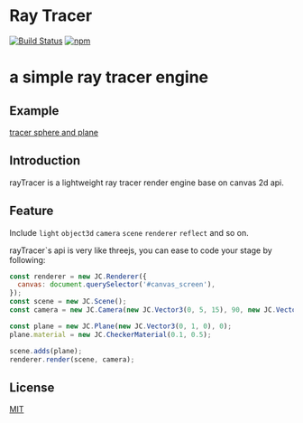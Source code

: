 # Ray Tracer
[![Build Status](https://img.shields.io/travis/jasonChen1982/raytracer.svg?style=flat-square)](https://travis-ci.org/jasonChen1982/raytracer)
[![npm](https://img.shields.io/npm/v/raytracer.svg?style=flat-square)](https://jasonchen1982.github.io/raytracer/)


# a simple ray tracer engine

## Example
[tracer sphere and plane][ray-tracer]

## Introduction

rayTracer is a lightweight ray tracer render engine base on canvas 2d api.

## Feature

Include `light` `object3d` `camera` `scene` `renderer` `reflect` and so on.

rayTracer`s api is very like threejs, you can ease to code your stage by following:

```javascript
const renderer = new JC.Renderer({
  canvas: document.querySelector('#canvas_screen'),
});
const scene = new JC.Scene();
const camera = new JC.Camera(new JC.Vector3(0, 5, 15), 90, new JC.Vector3(0, 0, -1), new JC.Vector3(0, 1, 0));

const plane = new JC.Plane(new JC.Vector3(0, 1, 0), 0);
plane.material = new JC.CheckerMaterial(0.1, 0.5);

scene.adds(plane);
renderer.render(scene, camera);
```

## License

[MIT](http://opensource.org/licenses/MIT)

[ray-tracer]:https://jasonchen1982.github.io/rayTracer/examples/demo1/ "rayTracer demo"
